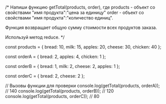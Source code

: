 /*
  Напиши функцию getTotal(products, order), где 
  products - объект со свойствами "имя продукта":"цена за единицу"
  order - объект со свойствами "имя продукта":"количество единиц".
  
  Функция возвращает общую сумму стоимости всех продуктов заказа.
  
  Используй метод reduce.
*/

const products = {
  bread: 10,
  milk: 15,
  apples: 20,
  cheese: 30,
  chicken: 40
};

const orderA = {
  bread: 2,
  apples: 4,
  chicken: 1
};

const orderB = {
  bread: 1,
  milk: 2,
  cheese: 2,
  apples: 1
};

const orderC = {
  bread: 2,
  cheese: 2
};

// Вызовы функции для проверки
console.log(getTotal(products, orderA)); // 140
console.log(getTotal(products, orderB)); // 120
console.log(getTotal(products, orderC)); // 80
